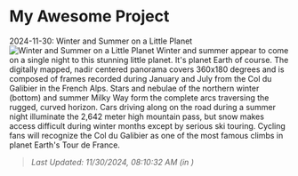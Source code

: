 # My Awesome Project

<!-- APOD Start -->
2024-11-30: Winter and Summer on a Little Planet
![Winter and Summer on a Little Planet](https://apod.nasa.gov/apod/image/2411/LittleplanetGalibier-CamilleNIEL1024.jpg)
Winter and summer appear to come on a single night to this stunning little planet. It's planet Earth of course. The digitally mapped, nadir centered panorama covers 360x180 degrees and is composed of frames recorded during January and July from the Col du Galibier in the French Alps. Stars and nebulae of the northern winter (bottom) and summer Milky Way form the complete arcs traversing the rugged, curved horizon. Cars driving along on the road during a summer night illuminate the 2,642 meter high mountain pass, but snow makes access difficult during winter months except by serious ski touring. Cycling fans will recognize the Col du Galibier as one of the most famous climbs in planet Earth's Tour de France.
> _Last Updated: 11/30/2024, 08:10:32 AM (in )_
<!-- APOD End -->
